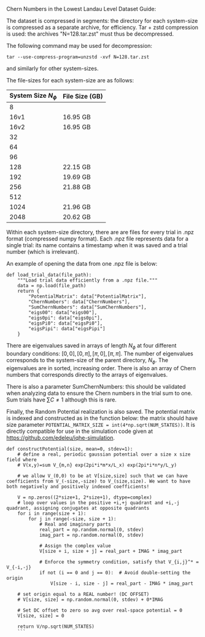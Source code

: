 Chern Numbers in the Lowest Landau Level Dataset Guide:

The dataset is compressed in segments: the directory for each system-size is compressed as a separate archive, for efficiency. Tar + zstd compression is used: the archives "N=128.tar.zst" must thus be decompressed.

The following command may be used for decompression:

```
tar --use-compress-program=unzstd -xvf N=128.tar.zst
```

and similarly for other system-sizes.

The file-sizes for each system-size are as follows:

| System Size $N_\phi$ | File Size (GB) |
|----------------------|----------------|
| 8                    |                |
| 16v1                 | 16.95 GB       |
| 16v2                 | 16.95 GB       |
| 32                   |                |
| 64                   |                |
| 96                   |                |
| 128                  | 22.15 GB       |
| 192                  | 19.69 GB       |
| 256                  | 21.88 GB       |
| 512                  |                |
| 1024                 | 21.96 GB       |
| 2048                 | 20.62 GB       |

Within each system-size directory, there are are files for every trial in .npz format (compressed numpy format). Each .npz file represents data for a single trial: its name contains a timestamp when it was saved and a trial number (which is irrelevant).

An example of opening the data from one .npz file is below:

``` 
def load_trial_data(file_path):
    """Load trial data efficiently from a .npz file."""
    data = np.load(file_path)
    return {
        "PotentialMatrix": data["PotentialMatrix"],
        "ChernNumbers": data["ChernNumbers"],
        "SumChernNumbers": data["SumChernNumbers"],
        "eigs00": data["eigs00"],
        "eigs0pi": data["eigs0pi"],
        "eigsPi0": data["eigsPi0"],
        "eigsPipi": data["eigsPipi"]
    }
```

There are eigenvalues saved in arrays of length $N_\phi$ at four different boundary conditions: $[0,0], [0,\pi], [\pi,0], [\pi,\pi]$. The number of eigenvalues corresponds to the system-size of the parent directory, $N_\phi$. The eigenvalues are in sorted, increasing order. There is also an array of Chern numbers that corresponds directly to the arrays of eigenvalues.

There is also a parameter SumChernNumbers: this should be validated when analyzing data to ensure the Chern numbers in the trial sum to one. Sum trials have $\sum C\ne1$ although this is rare.

Finally, the Random Potential realization is also saved. The potential matrix is indexed and constructed as in the function below: the matrix should have size parameter ```POTENTIAL_MATRIX_SIZE = int(4*np.sqrt(NUM_STATES))```. It is directly compatible for use in the simulation code given at https://github.com/edeleu/iqhe-simulation.


```
def constructPotential(size, mean=0, stdev=1):
    # define a real, periodic gaussian potential over a size x size field where
    # V(x,y)=sum V_{m,n} exp(2pi*i*m*x/L_x) exp(2pi*i*n*y/L_y)

    # we allow V_(0,0) to be at V[size,size] such that we can have coefficients from V_(-size,-size) to V_(size,size). We want to have both negatively and positively indexed coefficients! 

    V = np.zeros((2*size+1, 2*size+1), dtype=complex)
    # loop over values in the positive +i,+j quadrant and +i,-j quadrant, assigning conjugates at opposite quadrants
    for i in range(size + 1):
        for j in range(-size, size + 1):
            # Real and imaginary parts
            real_part = np.random.normal(0, stdev)
            imag_part = np.random.normal(0, stdev)
            
            # Assign the complex value 
            V[size + i, size + j] = real_part + IMAG * imag_part
            
            # Enforce the symmetry condition, satisfy that V_{i,j}^* = V_{-i,-j}
            if not (i == 0 and j == 0):  # Avoid double-setting the origin
                V[size - i, size - j] = real_part - IMAG * imag_part

    # set origin equal to a REAL number! (DC OFFSET)
    # V[size, size] = np.random.normal(0, stdev) + 0*IMAG 

    # Set DC offset to zero so avg over real-space potential = 0
    V[size, size] = 0

    return V/np.sqrt(NUM_STATES)
    ```